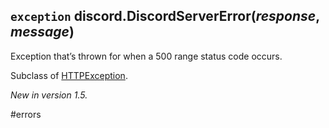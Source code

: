 ## `exception` discord.**DiscordServerError**(_response_, _message_) [](https://discordpy.readthedocs.io/en/v1.7.3/api.html#discord.DiscordServerError)
Exception that’s thrown for when a 500 range status code occurs.

Subclass of [HTTPException](discord/Exceptions/HTTPException).

_New in version 1.5._

#errors 